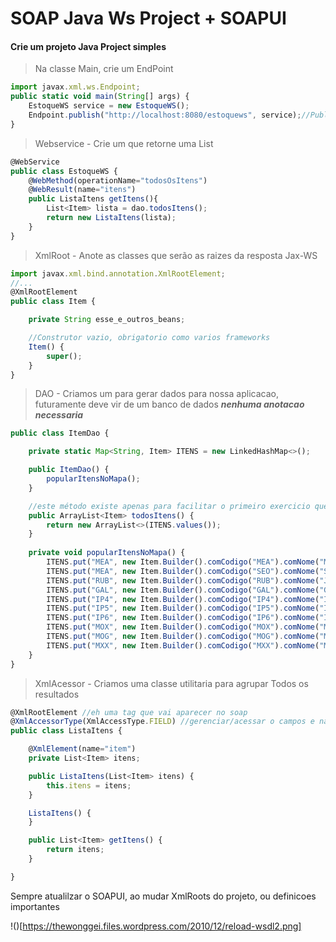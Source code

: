 # SOAP Java Ws Project + SOAPUI

#### Crie um projeto Java Project simples

> Na classe Main, crie um EndPoint

```javascript
import javax.xml.ws.Endpoint;
public static void main(String[] args) {
	EstoqueWS service = new EstoqueWS();
	Endpoint.publish("http://localhost:8080/estoquews", service);//Publica o @Webservice em //acesse com http://localhost:8080/estoquews?wsdl
}
```
	
> Webservice - Crie um que retorne uma List

```javascript
@WebService
public class EstoqueWS {
	@WebMethod(operationName="todosOsItens")
	@WebResult(name="itens")
	public ListaItens getItens(){
		List<Item> lista = dao.todosItens();
		return new ListaItens(lista);
	}
}	
````
	
> XmlRoot - Anote as classes que serão as raizes da resposta Jax-WS
	
```javascript
import javax.xml.bind.annotation.XmlRootElement;
//...
@XmlRootElement
public class Item {

	private String esse_e_outros_beans;

	//Construtor vazio, obrigatorio como varios frameworks
	Item() {
		super();
	}
}
````

> DAO - Criamos um para gerar dados para nossa aplicacao, futuramente deve vir de um banco de dados ***nenhuma anotacao necessaria***
	
```javascript
public class ItemDao {

	private static Map<String, Item> ITENS = new LinkedHashMap<>();

	public ItemDao() {
		popularItensNoMapa();
	}

	//este método existe apenas para facilitar o primeiro exercicio que não usa o filtro
	public ArrayList<Item> todosItens() {
		return new ArrayList<>(ITENS.values());
	}
	
	private void popularItensNoMapa() {
		ITENS.put("MEA", new Item.Builder().comCodigo("MEA").comNome("MEAN").comTipo("Livro").comQuantidade(5).build());
		ITENS.put("MEA", new Item.Builder().comCodigo("SEO").comNome("SEO na Prática").comTipo("Livro").comQuantidade(4).build());
		ITENS.put("RUB", new Item.Builder().comCodigo("RUB").comNome("Jogos com Ruby").comTipo("Livro").comQuantidade(8).build());
		ITENS.put("GAL", new Item.Builder().comCodigo("GAL").comNome("Galaxy Tab").comTipo("Tablet").comQuantidade(3).build());
		ITENS.put("IP4", new Item.Builder().comCodigo("IP4").comNome("IPhone 4 C").comTipo("Celular").comQuantidade(7).build());
		ITENS.put("IP5", new Item.Builder().comCodigo("IP5").comNome("IPhone 5").comTipo("Celular").comQuantidade(3).build());
		ITENS.put("IP6", new Item.Builder().comCodigo("IP6").comNome("IPhone 6 S").comTipo("Celular").comQuantidade(10).build());
		ITENS.put("MOX", new Item.Builder().comCodigo("MOX").comNome("Moto X").comTipo("Celular").comQuantidade(6).build());
		ITENS.put("MOG", new Item.Builder().comCodigo("MOG").comNome("Moto G").comTipo("Celular").comQuantidade(8).build());
		ITENS.put("MXX", new Item.Builder().comCodigo("MXX").comNome("Moto MAXX").comTipo("Celular").comQuantidade(2).build());
	}
}
```
	
> XmlAcessor - Criamos uma classe utilitaria para agrupar Todos os resultados
	
```javascript
@XmlRootElement //eh uma tag que vai aparecer no soap
@XmlAccessorType(XmlAccessType.FIELD) //gerenciar/acessar o campos e nao os metodos
public class ListaItens {

	@XmlElement(name="item")
	private List<Item> itens;

	public ListaItens(List<Item> itens) {
		this.itens = itens;
	}

	ListaItens() {
	}

	public List<Item> getItens() {
		return itens;
	}

}
```

Sempre atualilzar o SOAPUI, ao mudar XmlRoots do projeto, ou definicoes importantes

!()[https://thewonggei.files.wordpress.com/2010/12/reload-wsdl2.png]
	